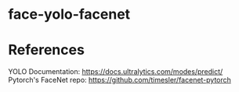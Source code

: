 # face-yolo-facenet

# References
YOLO Documentation: https://docs.ultralytics.com/modes/predict/
Pytorch's FaceNet repo: https://github.com/timesler/facenet-pytorch
